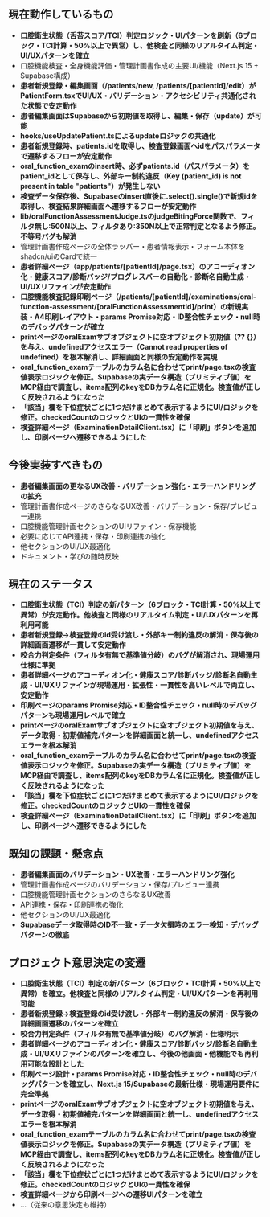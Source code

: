 ## 現在動作しているもの
- **口腔衛生状態（舌苔スコア/TCI）判定ロジック・UIパターンを刷新（6ブロック・TCI計算・50%以上で異常）し、他検査と同様のリアルタイム判定・UI/UXパターンを確立**
- 口腔機能検査・全身機能評価・管理計画書作成の主要UI/機能（Next.js 15 + Supabase構成）
- **患者新規登録・編集画面（/patients/new, /patients/[patientId]/edit）がPatientForm.tsxでUI/UX・バリデーション・アクセシビリティ共通化された状態で安定動作**
- **患者編集画面はSupabaseから初期値を取得し、編集・保存（update）が可能**
- **hooks/useUpdatePatient.tsによるupdateロジックの共通化**
- **患者新規登録時、patients.idを取得し、検査登録画面へidをパスパラメータで遷移するフローが安定動作**
- **oral_function_examのinsert時、必ずpatients.id（パスパラメータ）をpatient_idとして保存し、外部キー制約違反（Key (patient_id) is not present in table "patients"）が発生しない**
- **検査データ保存後、Supabaseのinsert直後に.select().single()で新規idを取得し、検査結果詳細画面へ遷移するフローが安定動作**
- **lib/oralFunctionAssessmentJudge.tsのjudgeBitingForce関数で、フィルタ無し:500N以上、フィルタあり:350N以上で正常判定となるよう修正。不等号バグも解消**
- 管理計画書作成ページの全体ラッパー・患者情報表示・フォーム本体をshadcn/uiのCardで統一
- **患者詳細ページ（app/patients/[patientId]/page.tsx）のアコーディオン化・健康スコア/診断バッジ/プログレスバーの自動化・診断名自動生成・UI/UXリファインが安定動作**
- **口腔機能検査記録印刷ページ（/patients/[patientId]/examinations/oral-function-assessment/[oralFunctionAssessmentId]/print）の新規実装・A4印刷レイアウト・params Promise対応・ID整合性チェック・null時のデバッグパターンが確立**
- **printページのoralExamサブオブジェクトに空オブジェクト初期値（?? {}）を与え、undefinedアクセスエラー（Cannot read properties of undefined）を根本解消し、詳細画面と同様の安定動作を実現**
- **oral_function_examテーブルのカラム名に合わせてprint/page.tsxの検査値表示ロジックを修正。Supabaseの実データ構造（プリミティブ値）をMCP経由で調査し、items配列のkeyをDBカラム名に正規化。検査値が正しく反映されるようになった**
- **「該当」欄を下位症状ごとに1つだけまとめて表示するようにUI/ロジックを修正。checkedCountのロジックとUIの一貫性を確保**
- **検査詳細ページ（ExaminationDetailClient.tsx）に「印刷」ボタンを追加し、印刷ページへ遷移できるようにした**

## 今後実装すべきもの
- **患者編集画面の更なるUX改善・バリデーション強化・エラーハンドリングの拡充**
- 管理計画書作成ページのさらなるUX改善・バリデーション・保存/プレビュー連携
- 口腔機能管理計画セクションのUIリファイン・保存機能
- 必要に応じてAPI連携・保存・印刷連携の強化
- 他セクションのUI/UX最適化
- ドキュメント・学びの随時反映

## 現在のステータス
- **口腔衛生状態（TCI）判定の新パターン（6ブロック・TCI計算・50%以上で異常）が安定動作。他検査と同様のリアルタイム判定・UI/UXパターンを再利用可能**
- **患者新規登録→検査登録のid受け渡し・外部キー制約違反の解消・保存後の詳細画面遷移が一貫して安定動作**
- **咬合力判定条件（フィルタ有無で基準値分岐）のバグが解消され、現場運用仕様に準拠**
- **患者詳細ページのアコーディオン化・健康スコア/診断バッジ/診断名自動生成・UI/UXリファインが現場運用・拡張性・一貫性を高いレベルで両立し、安定動作**
- **印刷ページのparams Promise対応・ID整合性チェック・null時のデバッグパターンも現場運用レベルで確立**
- **printページのoralExamサブオブジェクトに空オブジェクト初期値を与え、データ取得・初期値補完パターンを詳細画面と統一し、undefinedアクセスエラーを根本解消**
- **oral_function_examテーブルのカラム名に合わせてprint/page.tsxの検査値表示ロジックを修正。Supabaseの実データ構造（プリミティブ値）をMCP経由で調査し、items配列のkeyをDBカラム名に正規化。検査値が正しく反映されるようになった**
- **「該当」欄を下位症状ごとに1つだけまとめて表示するようにUI/ロジックを修正。checkedCountのロジックとUIの一貫性を確保**
- **検査詳細ページ（ExaminationDetailClient.tsx）に「印刷」ボタンを追加し、印刷ページへ遷移できるようにした**

## 既知の課題・懸念点
- **患者編集画面のバリデーション・UX改善・エラーハンドリング強化**
- 管理計画書作成ページのバリデーション・保存/プレビュー連携
- 口腔機能管理計画セクションのさらなるUX改善
- API連携・保存・印刷連携の強化
- 他セクションのUI/UX最適化
- **Supabaseデータ取得時のID不一致・データ欠損時のエラー検知・デバッグパターンの徹底**

## プロジェクト意思決定の変遷
- **口腔衛生状態（TCI）判定の新パターン（6ブロック・TCI計算・50%以上で異常）を確立。他検査と同様のリアルタイム判定・UI/UXパターンを再利用可能**
- **患者新規登録→検査登録のid受け渡し・外部キー制約違反の解消・保存後の詳細画面遷移のパターンを確立**
- **咬合力判定条件（フィルタ有無で基準値分岐）のバグ解消・仕様明示**
- **患者詳細ページのアコーディオン化・健康スコア/診断バッジ/診断名自動生成・UI/UXリファインのパターンを確立し、今後の他画面・他機能でも再利用可能な設計とした**
- **印刷ページ設計・params Promise対応・ID整合性チェック・null時のデバッグパターンを確立し、Next.js 15/Supabaseの最新仕様・現場運用要件に完全準拠**
- **printページのoralExamサブオブジェクトに空オブジェクト初期値を与え、データ取得・初期値補完パターンを詳細画面と統一し、undefinedアクセスエラーを根本解消**
- **oral_function_examテーブルのカラム名に合わせてprint/page.tsxの検査値表示ロジックを修正。Supabaseの実データ構造（プリミティブ値）をMCP経由で調査し、items配列のkeyをDBカラム名に正規化。検査値が正しく反映されるようになった**
- **「該当」欄を下位症状ごとに1つだけまとめて表示するようにUI/ロジックを修正。checkedCountのロジックとUIの一貫性を確保**
- **検査詳細ページから印刷ページへの遷移UIパターンを確立**
- ...（従来の意思決定も維持）
